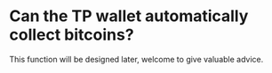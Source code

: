 # Can the TP wallet automatically collect bitcoins?

This function will be designed later, welcome to give valuable advice.
